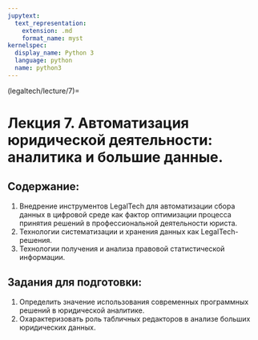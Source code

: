 ```yaml
---
jupytext:
  text_representation:
    extension: .md
    format_name: myst
kernelspec:
  display_name: Python 3
  language: python
  name: python3
---
```


(legaltech/lecture/7)=
# Лекция 7. Автоматизация юридической деятельности: аналитика и большие данные.

## Содержание:
1. Внедрение инструментов LegalTech для автоматизации сбора данных в цифровой среде как фактор оптимизации процесса принятия решений в профессиональной деятельности юриста.
2. Технологии систематизации и хранения данных как LegalTech-решения.
3. Технологии получения и анализа правовой статистической информации.

## Задания для подготовки:
1. Определить значение использования современных программных решений в юридической аналитике.
2. Охарактеризовать роль табличных редакторов в анализе больших юридических данных.
